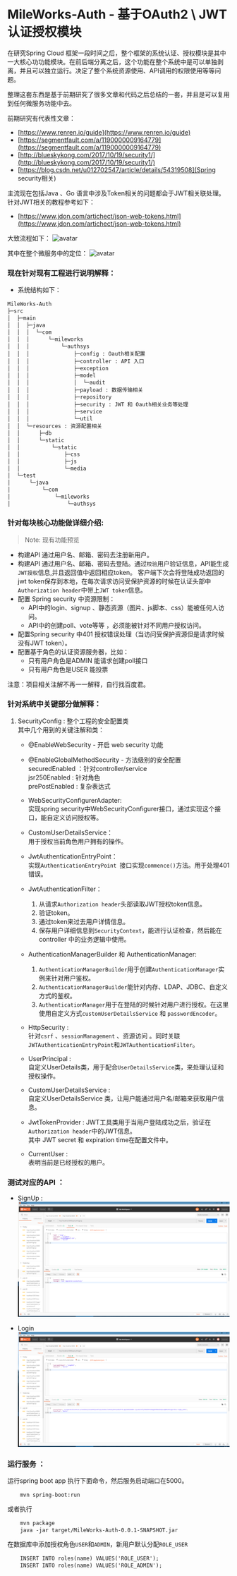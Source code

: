 # MileWorks-Auth - 基于OAuth2 \ JWT 认证授权模块  
在研究Spring Cloud 框架一段时间之后，整个框架的系统认证、授权模块是其中一大核心功功能模块。在前后端分离之后，这个功能在整个系统中是可以单独剥离，并且可以独立运行。决定了整个系统资源使用、API调用的权限使用等等问题。

整理这套东西是基于前期研究了很多文章和代码之后总结的一套，并且是可以复用到任何微服务功能中去。

前期研究有代表性文章：
- [https://www.renren.io/guide](https://www.renren.io/guide)
- [https://segmentfault.com/a/1190000009164779](https://segmentfault.com/a/1190000009164779)
- [http://blueskykong.com/2017/10/19/security1/](http://blueskykong.com/2017/10/19/security1/)
- [https://blog.csdn.net/u012702547/article/details/54319508](Spring security相关)

主流现在包括Java 、Go 语言中涉及Token相关的问题都会于JWT相关联处理。针对JWT相关的教程参考如下：  
-  [https://www.jdon.com/artichect/json-web-tokens.html](https://www.jdon.com/artichect/json-web-tokens.html)

大致流程如下：
![avatar](https://user-images.githubusercontent.com/1064859/42557268-943551c8-8520-11e8-9c38-e1c518cd6ed3.jpg)

其中在整个微服务中的定位：
![avatar](https://user-images.githubusercontent.com/1064859/42986178-32b3d7cc-8c27-11e8-9dd8-d216fc1bb962.png)


### 现在针对现有工程进行说明解释：
- 系统结构如下：
```
MileWorks-Auth
├─src
│  ├─main
│  │  ├─java
│  │  │  └─com
│  │  │      └─mileworks
│  │  │          └─authsys
│  │  │              ├─config : Oauth相关配置
│  │  │              ├─controller : API 入口
│  │  │              ├─exception
│  │  │              ├─model
│  │  │              │  └─audit
│  │  │              ├─payload : 数据传输相关
│  │  │              ├─repository
│  │  │              ├─security : JWT 和 Oauth相关业务等处理
│  │  │              ├─service
│  │  │              └─util 
│  │  └─resources : 资源配置相关
│  │      ├─db
│  │      └─static
│  │          └─static
│  │              ├─css
│  │              ├─js
│  │              └─media
│  └─test
│      └─java
│          └─com
│              └─mileworks
│                  └─authsys

```

### 针对每块核心功能做详细介绍:  

>Note: 现有功能预览
- 构建API 通过用户名、邮箱、密码去注册新用户。
- 构建API 通过用户名、邮箱、密码去登陆。通过`校验`用户验证信息，API能生成`JWT授权`信息,并且返回值中返回相应token。
  客户端下次会将登陆成功返回的jwt token保存到本地，在每次请求访问受保护资源的时候在认证头部中`Authorization header`中带上`JWT token`信息。
- 配置 Spring security 中资源限制：
  * API中的login、signup 、静态资源（图片、js脚本、css）能被任何人访问。
  * API中的创建poll、vote等等 ，必须能被针对不同用户授权访问。
- 配置Spring security 中401 授权错误处理（当访问受保护资源但是请求时候没有JWT token）。
- 配置基于角色的认证资源服务器，比如：
  * 只有用户角色是ADMIN 能请求创建poll接口
  * 只有用户角色是USER 能投票

注意：项目相关注解不再一一解释，自行找百度君。

### 针对系统中关键部分做解释：
1. SecurityConfig : 整个工程的安全配置类  
   其中几个用到的关键注解和类：  

   * @EnableWebSecurity - 开启 web security 功能 
  
   * @EnableGlobalMethodSecurity - 方法级别的安全配置  
        securedEnabled ：针对controller/service  
        jsr250Enabled : 针对角色  
        prePostEnabled : 复杂表达式  

   * WebSecurityConfigurerAdapter:  
        实现spring security中WebSecurityConfigurer接口，通过实现这个接口，能自定义访问授权等。

   * CustomUserDetailsService：  
        用于授权当前角色用户拥有的操作。

   * JwtAuthenticationEntryPoint：  
        实现`AuthenticationEntryPoint `接口实现`commence()`方法。用于处理401 错误。

   * JwtAuthenticationFilter：  
        1. 从请求`Authorization header`头部读取JWT授权token信息。  
        2. 验证token。
        3. 通过token来过去用户详情信息。
        4. 保存用户详细信息到`SecurityContext`，能进行认证检查，然后能在controller 中的业务逻辑中使用。
   
    * AuthenticationManagerBuilder 和 AuthenticationManager: 
        1. `AuthenticationManagerBuilder`用于创建`AuthenticationManager`实例来针对用户鉴权。
        2. `AuthenticationManagerBuilder`能针对内存、LDAP、JDBC、自定义方式的鉴权。
        3. `AuthenticationManager`用于在登陆的时候针对用户进行授权。在这里使用自定义方式`customUserDetailsService` 和 `passwordEncoder`。

    * HttpSecurity :    
        针对`csrf` 、`sessionManagement` 、资源访问 。同时关联`JWTAuthenticationEntryPoint`和`JWTAuthenticationFilter`。  

    * UserPrincipal :  
        自定义UserDetails类，用于配合`UserDetailsService`类，来处理认证和授权操作。  
    
    * CustomUserDetailsService :  
        自定义UserDetailsService 类，让用户能通过用户名/邮箱来获取用户信息。
    
    * JwtTokenProvider :
        JWT工具类用于当用户登陆成功之后，验证在`Authorization header`中的JWT信息。  
        其中 JWT secret 和 expiration time在配置文件中。  

    * CurrentUser :  
        表明当前是已经授权的用户。  
    

### 测试对应的API ：  
- SignUp :
 ![avatar](1.png)

- Login
 ![image](2.png)



### 运行服务 ：

运行spring boot app 执行下面命令，然后服务启动端口在5000。

```shell
    mvn spring-boot:run
```
或者执行
```shell
    mvn package
    java -jar target/MileWorks-Auth-0.0.1-SNAPSHOT.jar
```
在数据库中添加授权角色`USER`和`ADMIN`，新用户默认分配`ROLE_USER`
```database
    INSERT INTO roles(name) VALUES('ROLE_USER');
    INSERT INTO roles(name) VALUES('ROLE_ADMIN');
```

